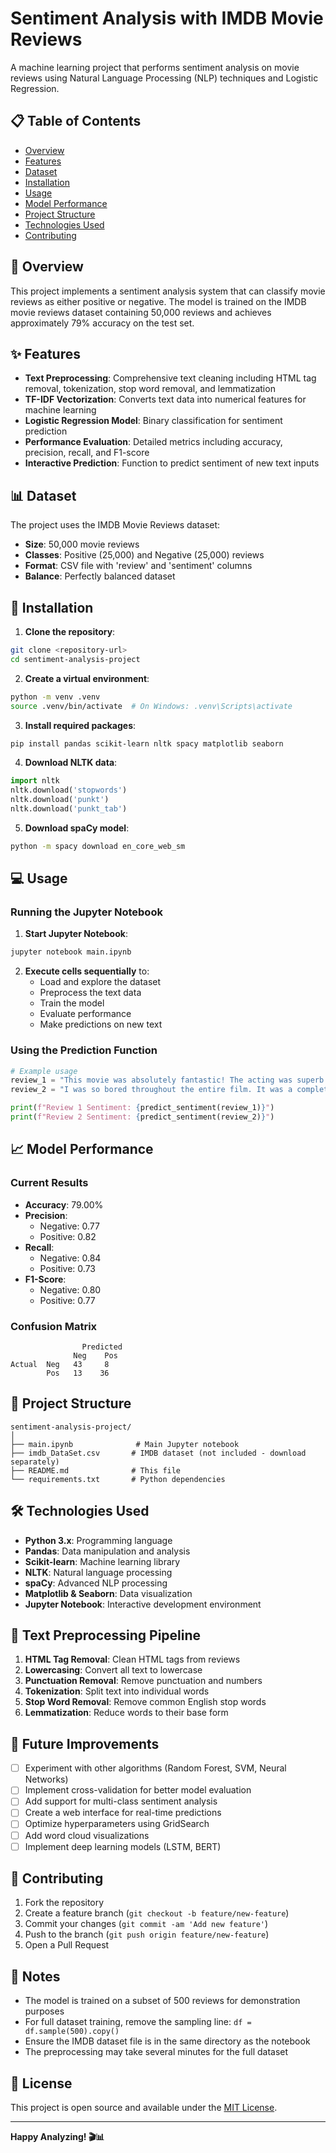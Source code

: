 # Sentiment Analysis with IMDB Movie Reviews

A machine learning project that performs sentiment analysis on movie reviews using Natural Language Processing (NLP) techniques and Logistic Regression.

## 📋 Table of Contents
- [Overview](#overview)
- [Features](#features)
- [Dataset](#dataset)
- [Installation](#installation)
- [Usage](#usage)
- [Model Performance](#model-performance)
- [Project Structure](#project-structure)
- [Technologies Used](#technologies-used)
- [Contributing](#contributing)

## 🎯 Overview

This project implements a sentiment analysis system that can classify movie reviews as either positive or negative. The model is trained on the IMDB movie reviews dataset containing 50,000 reviews and achieves approximately 79% accuracy on the test set.

## ✨ Features

- **Text Preprocessing**: Comprehensive text cleaning including HTML tag removal, tokenization, stop word removal, and lemmatization
- **TF-IDF Vectorization**: Converts text data into numerical features for machine learning
- **Logistic Regression Model**: Binary classification for sentiment prediction
- **Performance Evaluation**: Detailed metrics including accuracy, precision, recall, and F1-score
- **Interactive Prediction**: Function to predict sentiment of new text inputs

## 📊 Dataset

The project uses the IMDB Movie Reviews dataset:
- **Size**: 50,000 movie reviews
- **Classes**: Positive (25,000) and Negative (25,000) reviews
- **Format**: CSV file with 'review' and 'sentiment' columns
- **Balance**: Perfectly balanced dataset

## 🚀 Installation

1. **Clone the repository**:
```bash
git clone <repository-url>
cd sentiment-analysis-project
```

2. **Create a virtual environment**:
```bash
python -m venv .venv
source .venv/bin/activate  # On Windows: .venv\Scripts\activate
```

3. **Install required packages**:
```bash
pip install pandas scikit-learn nltk spacy matplotlib seaborn
```

4. **Download NLTK data**:
```python
import nltk
nltk.download('stopwords')
nltk.download('punkt')
nltk.download('punkt_tab')
```

5. **Download spaCy model**:
```bash
python -m spacy download en_core_web_sm
```

## 💻 Usage

### Running the Jupyter Notebook

1. **Start Jupyter Notebook**:
```bash
jupyter notebook main.ipynb
```

2. **Execute cells sequentially** to:
   - Load and explore the dataset
   - Preprocess the text data
   - Train the model
   - Evaluate performance
   - Make predictions on new text

### Using the Prediction Function

```python
# Example usage
review_1 = "This movie was absolutely fantastic! The acting was superb and the plot was gripping."
review_2 = "I was so bored throughout the entire film. It was a complete waste of time."

print(f"Review 1 Sentiment: {predict_sentiment(review_1)}")
print(f"Review 2 Sentiment: {predict_sentiment(review_2)}")
```

## 📈 Model Performance

### Current Results
- **Accuracy**: 79.00%
- **Precision**: 
  - Negative: 0.77
  - Positive: 0.82
- **Recall**:
  - Negative: 0.84
  - Positive: 0.73
- **F1-Score**:
  - Negative: 0.80
  - Positive: 0.77

### Confusion Matrix
```
                Predicted
              Neg    Pos
Actual  Neg   43     8
        Pos   13    36
```

## 📁 Project Structure

```
sentiment-analysis-project/
│
├── main.ipynb              # Main Jupyter notebook
├── imdb_DataSet.csv       # IMDB dataset (not included - download separately)
├── README.md              # This file
└── requirements.txt       # Python dependencies
```

## 🛠 Technologies Used

- **Python 3.x**: Programming language
- **Pandas**: Data manipulation and analysis
- **Scikit-learn**: Machine learning library
- **NLTK**: Natural language processing
- **spaCy**: Advanced NLP processing
- **Matplotlib & Seaborn**: Data visualization
- **Jupyter Notebook**: Interactive development environment

## 🔄 Text Preprocessing Pipeline

1. **HTML Tag Removal**: Clean HTML tags from reviews
2. **Lowercasing**: Convert all text to lowercase
3. **Punctuation Removal**: Remove punctuation and numbers
4. **Tokenization**: Split text into individual words
5. **Stop Word Removal**: Remove common English stop words
6. **Lemmatization**: Reduce words to their base form

## 🎯 Future Improvements

- [ ] Experiment with other algorithms (Random Forest, SVM, Neural Networks)
- [ ] Implement cross-validation for better model evaluation
- [ ] Add support for multi-class sentiment analysis
- [ ] Create a web interface for real-time predictions
- [ ] Optimize hyperparameters using GridSearch
- [ ] Add word cloud visualizations
- [ ] Implement deep learning models (LSTM, BERT)

## 🤝 Contributing

1. Fork the repository
2. Create a feature branch (`git checkout -b feature/new-feature`)
3. Commit your changes (`git commit -am 'Add new feature'`)
4. Push to the branch (`git push origin feature/new-feature`)
5. Open a Pull Request

## 📝 Notes

- The model is trained on a subset of 500 reviews for demonstration purposes
- For full dataset training, remove the sampling line: `df = df.sample(500).copy()`
- Ensure the IMDB dataset file is in the same directory as the notebook
- The preprocessing may take several minutes for the full dataset

## 📄 License

This project is open source and available under the [MIT License](LICENSE).

---

**Happy Analyzing! 🎬📊**